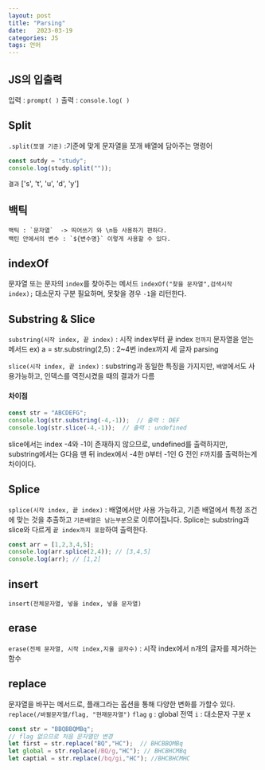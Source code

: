 ```yaml
---
layout: post
title: "Parsing"
date:   2023-03-19
categories: JS
tags: 언어
---
```


## JS의 입출력
입력 : `prompt( )`
출력 : `console.log( )`


## Split
`.split(쪼갤 기준)` :기준에 맞게 문자열을 쪼개 배열에 담아주는 명령어

```js
const sutdy = "study";
console.log(study.split(""));

```
`결과`
['s', 't', 'u', 'd', 'y']

## 백틱
```
백틱 : `문자열`  -> 띄어쓰기 와 \n등 사용하기 편하다.
백틴 안에서의 변수 : `${변수명}` 이렇게 사용할 수 있다.
```

## indexOf
문자열 또는 문자의 `index`를 찾아주는 메서드
`indexOf("찾을 문자열",검색시작 index);`
대소문자 구분 필요하며, 못찾을 경우 `-1`을 리턴한다.

## Substring & Slice
`substring(시작 index, 끝 index)` : 시작 index부터 끝 index `전까지` 문자열을 얻는 메서드
ex) a = str.substring(2,5) : 2~4번 index까지 세 글자 parsing

`slice(시작 index, 끝 index)` : substring과 동일한 특징을 가지지만, `배열`에서도 사용가능하고, 인덱스를 역전시켰을 때의 결과가 다름

#### 차이점
```js
const str = "ABCDEFG";
console.log(str.substring(-4,-1));  // 출력 : DEF
console.log(str.slice(-4,-1));  // 출력 : undefined
```

slice에서는 index -4와 -1이 존재하지 않으므로, undefined를 출력하지만, substring에서는 G다음 맨 뒤 index에서 -4한 `D`부터 -1인 G 전인 `F`까지를 출력하는게 차이이다.

## Splice
`splice(시작 index, 끝 index)` : 배열에서만 사용 가능하고, 기존 배열에서 특정 조건에 맞는 것을 추출하고 `기존배열은 남는부분`으로 이루어집니다. Splice는 substring과 slice와 다르게 `끝 index까지 포함`하여 출력한다.

```js
const arr = [1,2,3,4,5];
console.log(arr.splice(2,4)); // [3,4,5]
console.log(arr); // [1,2]
```

## insert
`insert(전체문자열, 넣을 index, 넣을 문자열)`

## erase
`erase(전체 문자열, 시작 index,지울 글자수)` : 시작 index에서 n개의 글자를 제거하는 함수

## replace
문자열을 바꾸는 메서드로, 플래그라는 옵션을 통해 다양한 변화를 가할수 있다.
`replace(/바뀔문자열/flag, "현재문자열")`
`flag` 
`g` : global 전역
`i` : 대소문자 구분 x

```js
const str = "BBQBBQMBq";
// flag 없으므로 처음 문자열만 변경
let first = str.replace("BQ","HC");  // BHCBBQMBq
let global = str.replace(/BQ/g,"HC"); // BHCBHCMBq
let captial = str.replace(/bq/gi,"HC"); //BHCBHCMHC
